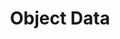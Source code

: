 ---
permalink: /docs/smw-rom/levels/object-data/
title: "Object Data"
toc: true
sidebar:
    nav: "smw_rom_docs"
---